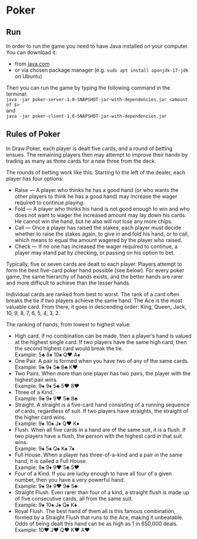 # Poker
## Run 
In order to run the game you need to have Java installed on your computer.  
You can download it:
- from [java.com](https://www.java.com/download/ie_manual.jsp)
- or via chosen package manager (e.g. `sudo apt install openjdk-17-jdk` on Ubuntu)  

Then you can run the game by typing the following command in the terminal:<br>
`java -jar poker-server-1.0-SNAPSHOT-jar-with-dependencies.jar <amount of $>`  
and  
`java -jar poker-client-1.0-SNAPSHOT-jar-with-dependencies.jar`


## Rules of Poker 
In Draw Poker, each player is dealt five cards, and a round of betting ensues. The remaining players then may attempt to improve their hands by trading as many as three cards for a new three from the deck. 

The rounds of betting work like this: Starting to the left of the dealer, each player has four options:
- Raise — A player who thinks he has a good hand (or who wants the other players to think he has a good hand) may increase the wager required to continue playing.  
- Fold — A player who thinks his hand is not good enough to win and who does not want to wager the increased amount may lay down his cards. He cannot win the hand, but he also will not lose any more chips.  
- Call — Once a player has raised the stakes, each player must decide whether to raise the stakes again, to give in and fold his hand, or to call, which means to equal the amount wagered by the player who raised.  
- Check — If no one has increased the wager required to continue, a player may stand pat by checking, or passing on his option to bet.


Typically, five or seven cards are dealt to each player. Players attempt to form the best five-card poker hand possible (see below). For every poker game, the same hierarchy of hands exists, and the better hands are rarer and more difficult to achieve than the lesser hands.

Individual cards are ranked from best to worst. The rank of a card often breaks the tie if two players achieve the same hand. The Ace is the most valuable card. From there, it goes in descending order: King, Queen, Jack, 10, 9, 8, 7, 6, 5, 4, 3, 2.

The ranking of hands, from lowest to highest value:
- High card. If no combination can be made, then a player’s hand is valued at the highest single card. If two players have the same high card, then the second highest card would break the tie.  
Example: 5♣ 8♦ 10♠ Q♥ A♠
- One Pair. A pair is formed when you have two of any of the same cards.  
Example: 9♠ 9♦ 5♣ 8♣ K♥
- Two Pairs. When more than one player has two pairs, the player with the highest pair wins.  
Example: 9♠ 9♦ 5♣ 5♥ 8♥
- Three of a Kind.  
Example: 9♠ 9♦ 9♥ 5♣ 8♣
- Straight. A straight is a five-card hand consisting of a running sequence of cards, regardless of suit. If two players have straights, the straight of the higher card wins.  
Example: 9♠ 10♠ J♦ Q♥ K♦
- Flush. When all five cards in a hand are of the same suit, it is a flush. If two players have a flush, the person with the highest card in that suit wins.  
Example: 9♠ 5♠ Q♠ K♠ 7♠
- Full House. When a player has three-of-a-kind and a pair in the same hand, it is called a Full House.  
Example: 9♠ 9♦ 9♥ 5♣ 5♥
- Four of a Kind. If you are lucky enough to have all four of a given number, then you have a very powerful hand.  
Example: 9♠ 9♦ 9♥ 9♣ 5♣
- Straight Flush. Even rarer than four of a kind, a straight flush is made up of five consecutive cards, all from the same suit.  
Example: 9♠ 10♠ J♠ Q♠ K♠
- Royal Flush. The best hand of them all is this famous combination, formed by a Straight Flush that runs to the Ace, making it unbeatable. Odds of being dealt this hand can be as high as 1 in 650,000 deals.  
Example: 10♥ J♥ Q♥ K♥ A♥
